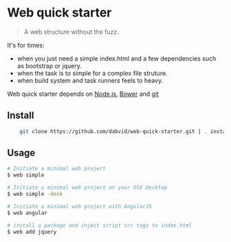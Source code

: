 # Web quick starter

> A web structure without the fuzz.

It's for times:

* when you just need a simple index.html and a few dependencies such as bootstrap or jquery.
* when the task is to simple for a complex file struture.
* when build system and task runners feels to heavy.

Web quick starter depends on [Node.js](http://nodejs.org/), [Bower](http://bower.io) and [git](http://git-scm.com/)

## Install

```sh
    git clone https://github.com/dabvid/web-quick-starter.git | . install.sh
```

## Usage

```sh
# Initiate a minimal web project
$ web simple

# Initiate a minimal web project on your OSX Desktop
$ web simple -desk

# Initiate a minimal web project with AngularJS
$ web angular

# install a package and inject script src tags to index.html
$ web add jquery
```
